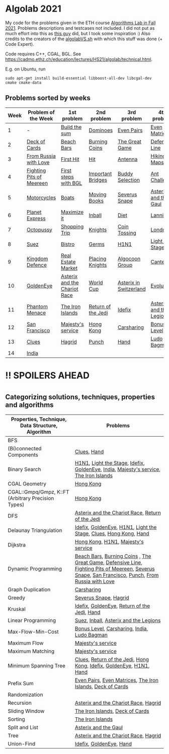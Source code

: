 # Algolab 2021
My code for the problems given in the ETH course [Algorithms Lab in Fall 2021](https://www.cadmo.ethz.ch/education/lectures/HS21/algolab/index.html). Problems descriptions and testcases not included. I did not put as much effort into this as [this guy](https://github.com/simon-hrabec/algolab-2020) did, but I took some inspiration :) Also credits to the creators of the [algolabVS.sh](algolabVS.sh) with which this stuff was done (+ Code Expert).

Code requires C++, CGAL, BGL. See https://cadmo.ethz.ch/education/lectures/HS21/algolab/technical.html.

E.g. on Ubuntu, run
```
sudo apt-get install build-essential libboost-all-dev libcgal-dev cmake cmake-data
```

## Problems sorted by weeks
| Week | Problem of the Week                                                   | 1st problem                                                                  | 2nd problem                                                | 3rd problem                                                       | 4th problem                                                        |
| ---- | --------------------------------------------------------------------- | ---------------------------------------------------------------------------- | ---------------------------------------------------------- | ----------------------------------------------------------------- | ------------------------------------------------------------------ |
| 1    | -                                                                     | [Build the sum](problems/week01-build_the_sum)                               | [Dominoes](problems/week01-dominoes)                       | [Even Pairs](problems/week01-even_pairs)                          | [Even Matrices](problems/week01-even_matrices)                     |
| 2    | [Deck of Cards](problems/week02-potw-deck_of_cards)                   | [Beach Bars](problems/week02-beach_bars)                                     | [Burning Coins](problems/week02-burning_coins)             | [The Great Game](problems/week02-the_great_game)                  | [Defensive Line](problems/week02-defensive_line)                   |
| 3    | [From Russia with Love](problems/week03-potw-from_russia_with_love)   | [First Hit](problems/week03-first_hit)                                       | [Hit](problems/week03-hit)                                 | [Antenna](problems/week03-antenna)                                | [Hiking Maps](problems/week03-hiking_maps)                         |
| 4    | [Fighting Pits of Meereen](problems/week04-potw-fighting_pits_mereen) | [First steps with BGL](problems/week04-first_steps_bgl)                      | [Important Bridges](problems/week04-important_bridges)     | [Buddy Selection](problems/week04-buddy_selection)                | [Ant Challenge](problems/week04-ant_challenge)                     |
| 5    | [Motorcycles](problems/week05-potw-motorcycles)                       | [Boats](problems/week05-boats)                                               | [Moving Books](problems/week05-moving_books)               | [Severus Snape](problems/week05-severus_snape)                    | [Asterix and the Gaul](problems/week05-asterix_the_gaul/)          |
| 6    | [Planet Express](problems/week06-potw-planet_express)                 | [Maximize it](problems/week06-maximize_it)                                   | [Inball](problems/week06-inball)                           | [Diet](problems/week06-diet)                                      | [Lannister](problems/week06-lannister)                             |
| 7    | [Octopussy](problems/week07-potw-octopussy)                           | [Shopping Trip](problems/week07-shopping_trip/)                              | [Knights](problems/week07-knights)                         | [Coin Tossing](problems/week07-coin_tossing)                      | [London](problems/week07-london)                                   |
| 8    | [Suez](problems/week08-potw-suez)                                     | [Bistro](problems/week08-bistro)                                             | [Germs](problems/week08-germs)                             | [H1N1](problems/week08-h1n1)                                      | [Light the Stage](problems/week08-light_the_stage)                 |
| 9    | [Kingdom Defence](problems/week09-potw-kingdom_defence)               | [Real Estate Market](problems/week09-real_estate)                            | [Placing Knights](problems/week09-placing_knights)         | [Algocoon Group](problems/week09-algocoon_group/)                 | [Canteen](problems/week09-canteen/)                                |
| 10   | [GoldenEye](problems/week10-potw-goldeneye/)                          | [Asterix and the Chariot Race](problems/week10-asterix_and_the_chariot_race) | [World Cup](problem/week10/../../problems/week10-worldcup) | [Asterix in Switzerland](problems/week10-asterix_in_switzerland/) | [Evolution](problems/week10-evolution/)                            |
| 11   | [Phantom Menace](problems/week11-potw-phantom_menace/)                | [The Iron Islands](problems/week11-the_iron_islands)                         | [Return of the Jedi](problems/week11-return_of_the_jedi)   | [Idefix](problems/week11-idefix/)                                 | [Asterix and the Legions](problems/week11-asterix_and_the_legions) |
| 12   | [San Francisco](problems/week12-potw-san_francisco)                   | [Majesty's service](problems/week12-majestys_secret_service)                 | [Hong Kong](problems/week12-hong_kong)                     | [Carsharing](/problems/week12-car_sharing)                        | [Bonus Level](problems/week12-bonus_level)                         |
| 13   | [Clues](problems/week13-potw-clues)                                   | [Hagrid](problems/week13-hagrid)                                             | [Punch](problems/week13-punch)                             | [Hand](problems/week13-hand)                                      | [Ludo Bagman](problems/week13-ludo_bagman)                         |
| 14   | [India](problems/week14-potw-india)                                   |                                                                              |                                                            |                                                                   |                                                                    |


# !! SPOILERS AHEAD
# 
# 

## Categorizing solutions, techniques, properties and algorithms
| Properties, Technique, Data Structure, Algorithm   | Problems                                                                                                                                                                                                                                                                                                                                                                                                                                                                                   |
| -------------------------------------------------- | ------------------------------------------------------------------------------------------------------------------------------------------------------------------------------------------------------------------------------------------------------------------------------------------------------------------------------------------------------------------------------------------------------------------------------------------------------------------------------------------ |
| BFS                                                |                                                                                                                                                                                                                                                                                                                                                                                                                                                                                            |
| (Bi)connected Components                           | [Clues](problems/week13-potw-clues), [Hand](problems/week13-hand)                                                                                                                                                                                                                                                                                                                                                                                                                          |
| Binary Search                                      | [H1N1](problems/week08-h1n1), [Light the Stage](problems/week08-light_the_stage), [Idefix](problems/week11-idefix/), [GoldenEye](problems/week10-potw-goldeneye/), [India](problems/week14-potw-india), [Majesty's service](problems/week12-majestys_secret_service), [The Iron Islands](problems/week11-the_iron_islands)                                                                                                                                                                 |
| CGAL Geometry                                      | [Hong Kong](problems/week12-hong_kong)                                                                                                                                                                                                                                                                                                                                                                                                                                                     |
| CGAL::Gmpq/Gmpz, K::FT (Arbitrary Precision Types) | [Hong Kong](problems/week12-hong_kong)                                                                                                                                                                                                                                                                                                                                                                                                                                                     |
| DFS                                                | [Asterix and the Chariot Race](problems/week10-asterix_and_the_chariot_race), [Return of the Jedi](problems/week11-return_of_the_jedi)                                                                                                                                                                                                                                                                                                                                                     |
| Delaunay Triangulation                             | [Idefix](problems/week11-idefix/), [GoldenEye](problems/week10-potw-goldeneye/), [H1N1](problems/week08-h1n1), [Light the Stage](problems/week08-light_the_stage), [Clues](problems/week13-potw-clues), [Hong Kong](problems/week12-hong_kong), [Hand](problems/week13-hand)                                                                                                                                                                                                               |
| Dijkstra                                           | [Hong Kong](problems/week12-hong_kong), [H1N1](problems/week08-h1n1), [Majesty's service](problems/week12-majestys_secret_service)                                                                                                                                                                                                                                                                                                                                                         |
| Dynamic Programming                                | [Beach Bars](problems/week02-beach_bars), [Burning Coins](problems/week02-burning_coins)             , [The Great Game](problems/week02-the_great_game), [Defensive Line](problems/week02-defensive_line), [Fighting Pits of Meereen](problems/week04-potw-fighting_pits_mereen), [Severus Snape](problems/week05-severus_snape), [San Francisco](problems/week12-potw-san_francisco), [Punch](problems/week13-punch), [From Russia with Love](problems/week03-potw-from_russia_with_love) |
| Graph Duplication                                  | [Carsharing](/problems/week12-car_sharing)                                                                                                                                                                                                                                                                                                                                                                                                                                                 |
| Greedy                                             | [Severus Snape](problems/week05-severus_snape), [Hagrid](problems/week13-hagrid)                                                                                                                                                                                                                                                                                                                                                                                                           |
| Kruskal                                            | [Idefix](problems/week11-idefix/), [GoldenEye](problems/week10-potw-goldeneye/), [Return of the Jedi](problems/week11-return_of_the_jedi), [Hand](problems/week13-hand)                                                                                                                                                                                                                                                                                                                    |
| Linear Programming                                 | [Suez](problems/week08-potw-suez), [Inball](problems/week06-inball), [Asterix and the Legions](problems/week11-asterix_and_the_legions)                                                                                                                                                                                                                                                                                                                                                    |
| Max-Flow-Min-Cost                                  | [Bonus Level](problems/week12-bonus_level), [Carsharing](/problems/week12-car_sharing), [India](problems/week14-potw-india), [Ludo Bagman](problems/week13-ludo_bagman)                                                                                                                                                                                                                                                                                                                    |
| Maximum Flow                                       | [Majesty's service](problems/week12-majestys_secret_service)                                                                                                                                                                                                                                                                                                                                                                                                                               |
| Maximum Matching                                   | [Majesty's service](problems/week12-majestys_secret_service)                                                                                                                                                                                                                                                                                                                                                                                                                               |
| Minimum Spanning Tree                              | [Clues](problems/week13-potw-clues), [Return of the Jedi](problems/week11-return_of_the_jedi), [Hong Kong](problems/week12-hong_kong), [Idefix](problems/week11-idefix/), [GoldenEye](problems/week10-potw-goldeneye/), [H1N1](problems/week08-h1n1), [Hand](problems/week13-hand)                                                                                                                                                                                                         |
| Prefix Sum                                         | [Even Pairs](problems/week01-even_pairs), [Even Matrices](problems/week01-even_matrices), [The Iron Islands](problems/week11-the_iron_islands), [Deck of Cards](problems/week02-potw-deck_of_cards)                                                                                                                                                                                                                                                                                        |
| Randomization                                      |                                                                                                                                                                                                                                                                                                                                                                                                                                                                                            |
| Recursion                                          | [Asterix and the Chariot Race](problems/week10-asterix_and_the_chariot_race), [Hagrid](problems/week13-hagrid)                                                                                                                                                                                                                                                                                                                                                                             |
| Sliding Window                                     | [The Iron Islands](problems/week11-the_iron_islands), [Deck of Cards](problems/week02-potw-deck_of_cards)                                                                                                                                                                                                                                                                                                                                                                                  |
| Sorting                                            | [The Iron Islands](problems/week11-the_iron_islands)                                                                                                                                                                                                                                                                                                                                                                                                                                       |
| Split and List                                     | [Asterix and the Gaul](problems/week05-asterix_the_gaul/)                                                                                                                                                                                                                                                                                                                                                                                                                                  |
| Tree                                               | [Asterix and the Chariot Race](problems/week10-asterix_and_the_chariot_race), [Hagrid](problems/week13-hagrid)                                                                                                                                                                                                                                                                                                                                                                             |
| Union-Find                                         | [Idefix](problems/week11-idefix/), [GoldenEye](problems/week10-potw-goldeneye/), [Hand](problems/week13-hand)                                                                                                                                                                                                                                                                                                                                                                              |